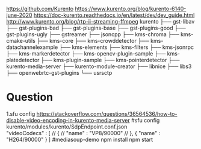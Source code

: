 https://github.com/Kurento
https://www.kurento.org/blog/kurento-6140-june-2020
https://doc-kurento.readthedocs.io/en/latest/dev/dev_guide.html
http://www.kurento.org/blog/rtp-ii-streaming-ffmpeg
kurento
├── gst-libav
├── gst-plugins-bad
├── gst-plugins-base
├── gst-plugins-good
├── gst-plugins-ugly
├── gstreamer
├── jsoncpp
├── kms-chroma
├── kms-cmake-utils
├── kms-core
├── kms-crowddetector
├── kms-datachannelexample
├── kms-elements
├── kms-filters
├── kms-jsonrpc
├── kms-markerdetector
├── kms-opencv-plugin-sample
├── kms-platedetector
├── kms-plugin-sample
├── kms-pointerdetector
├── kurento-media-server
├── kurento-module-creator
├── libnice
├── libs3
├── openwebrtc-gst-plugins
└── usrsctp

# Question
1.sfu config
https://stackoverflow.com/questions/36564536/how-to-disable-video-encoding-in-kurento-media-server  #sfu config
kurento/modules/kurento/SdpEndpoint.conf.json  
"videoCodecs" : [
//    {
//      "name" : "VP8/90000"
//    },
    {
      "name" : "H264/90000"
    }
]
#mediasoup-demo
npm install
npm start

